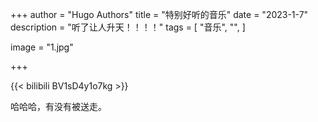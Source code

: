 +++
author = "Hugo Authors"
title = "特别好听的音乐"
date = "2023-1-7"
description = "听了让人升天！！！！"
tags = [
    "音乐",
    "",
]

image = "1.jpg"

+++





{{< bilibili BV1sD4y1o7kg >}}

哈哈哈，有没有被送走。
